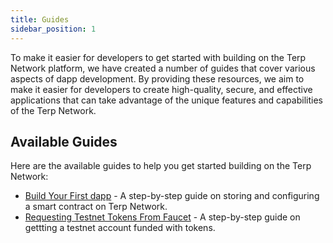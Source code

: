 ```yaml
---
title: Guides
sidebar_position: 1
---
```


To make it easier for developers to get started with building on the Terp Network platform, we have created a number of guides that cover various aspects of dapp development. By providing these resources, we aim to make it easier for developers to create high-quality, secure, and effective applications that can take advantage of the unique features and capabilities of the Terp Network.

## Available Guides

Here are the available guides to help you get started building on the Terp Network:

- [Build Your First dapp](./develop/my-first-dapp/) - A step-by-step guide on storing and configuring a smart contract on Terp Network.
- [Requesting Testnet Tokens From Faucet](./network/faucet.md) - A step-by-step guide on gettting a testnet account funded with tokens.